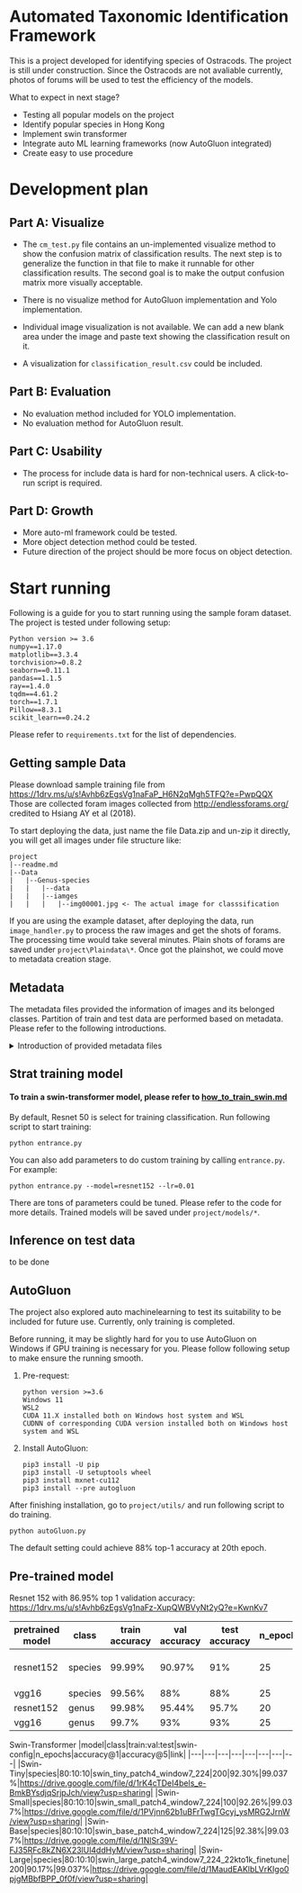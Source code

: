 # Automated Taxonomic Identification Framework 
This is a project developed for identifying species of Ostracods. The project is still under construction. Since the Ostracods are not avaliable currently, photos 
of forums will be used to test the efficiency of the models.

What to expect in next stage?
* Testing all popular models on the project
* Identify popular species in Hong Kong
* Implement swin transformer
* Integrate auto ML learning frameworks (now AutoGluon integrated)
* Create easy to use procedure

# Development plan

## Part A: Visualize

* The ```cm_test.py``` file contains an un-implemented visualize method to show the confusion 
matrix of classification results. The next step is to generalize the function in that file
to make it runnable for other classification results. The second goal is to make the output 
confusion matrix more visually acceptable.

* There is no visualize method for AutoGluon implementation and Yolo implementation.

* Individual image visualization is not available. We can add a new blank area under the image
and paste text showing the classification result on it.

* A visualization for ```classification_result.csv``` could be included.

## Part B: Evaluation

* No evaluation method included for YOLO implementation.
* No evaluation method for AutoGluon result.

## Part C: Usability
* The process for include data is hard for non-technical users. A click-to-run script
is required.

## Part D: Growth
* More auto-ml framework could be tested.
* More object detection method could be tested.
* Future direction of the project should be more focus on object detection.

# Start running
Following is a guide for you to start running using the sample foram dataset.
The project is tested under following setup:
```
Python version >= 3.6
numpy==1.17.0
matplotlib==3.3.4
torchvision>=0.8.2
seaborn==0.11.1
pandas==1.1.5
ray==1.4.0
tqdm==4.61.2
torch==1.7.1
Pillow==8.3.1
scikit_learn==0.24.2
```
Please refer to ```requirements.txt``` for the list of dependencies.

## Getting sample Data
Please download sample training file from https://1drv.ms/u/s!Avhb6zEgsVg1naFaP_H6N2qMgh5TFQ?e=PwpQQX
Those are collected foram images collected from http://endlessforams.org/ credited to Hsiang AY et al (2018).

To start deploying the data, just name the file Data.zip and un-zip it directly, you will get all images under file structure like: 
```
project
|--readme.md
|--Data
|   |--Genus-species
|   |   |--data
|   |   |--iamges
|   |   |   |--img00001.jpg <- The actual image for classsification
```
If you are using the example dataset, after deploying the data, run ```image_handler.py``` to process the raw images and get the shots of forams. The processing time would take several minutes. Plain shots of forams are saved under ```project\Plaindata\*```.
Once got the plainshot, we could move to metadata creation stage.

## Metadata
The metadata files provided the information of images and its belonged classes. Partition of train and test data are performed based on 
metadata. Please refer to the following introductions.
<details>
    <summary>Introduction of provided metadata files</summary>
        <ul>
            <li><code>input.csv</code>: a file containing image names and species classes of forums from original data. It is the output from main.py.</li>
            <li><code>output.csv</code>: a file containing all information in the input.csv plus image sizes of data. It is the output from metadata_helper.py.</li>
            <li><code>species.csv</code>: a file containing image names and numbered species classes. It us the output from metadata_helper.py.<\li>
            <li><code>species_guide.csv</code>: a file mapping numbers to species. It is the output from metadata_helper.py. <\li>
            <li><code>genus.csv</code>: a file containing image names and numbered genus classes. It is the output from metadata_helper.py. <\li>
            <li><code>genus_guide.csv</code>: a file mapping numbers to genus. It is the output from metadata_helper.py. <\li>
            <li><code>genus_train.csv</code>: a file showing the train-test split results. It is the output from train_test_split.csv. <\li>
        </ul>
</details>

## Strat training model

#### To train a swin-transformer model, please refer to [how_to_train_swin.md](https://github.com/H-Jamieu/SummerProject/blob/master/how_to_train_swin.md)

By default, Resnet 50 is select for training classification. Run following script to start training:

```
python entrance.py
```
You can also add parameters to do custom training by calling ```entrance.py```. For example:
```
python entrance.py --model=resnet152 --lr=0.01
```
There are tons of parameters could be tuned. Please refer to the code for more details.
Trained models will be saved under ```project/models/*```.

## Inference on test data

to be done

## AutoGluon

The project also explored auto machinelearning to test its suitability to be included 
for future use. Currently, only training is completed. 

Before running, it may be slightly hard for you to use AutoGluon on Windows if GPU training
is necessary for you. Please follow following setup to make ensure the running smooth.

1. Pre-request:
    ```
    python version >=3.6
   Windows 11
   WSL2
   CUDA 11.X installed both on Windows host system and WSL
   CUDNN of corresponding CUDA version installed both on Windows host system and WSL
    ```
2. Install AutoGluon:
    ```
    pip3 install -U pip
    pip3 install -U setuptools wheel
    pip3 install mxnet-cu112
    pip3 install --pre autogluon
    ```

After finishing installation, go to ```project/utils/``` and run following script to do training.
```
python autoGluon.py
```
The default setting could achieve 88% top-1 accuracy at 20th epoch.

## Pre-trained model
Resnet 152 with 86.95% top 1 validation accuracy: https://1drv.ms/u/s!Avhb6zEgsVg1naFz-XupQWBVyNt2yQ?e=KwnKv7

|pretrained model|class|train accuracy|val accuracy|test accuracy|n_epochs|criterion|optimizer|learning rate|momentum|scheduler|step size|gamma|link|
|---|---|---|---|---|---|---|---|---|---|---|---|---|---|
|resnet152|species|99.99%|90.97%|91%|25|CrossEntropyLoss|SGD|0.001|0.9|StepLR|5|0.1|https://connecthkuhk-my.sharepoint.com/:u:/g/personal/yihuac_connect_hku_hk/ETzF8jD3d6RDo_Cot215fuoBfT1JVAD3ZoUwchDhobvLTw?e=4R0tRa|
|vgg16|species|99.56%|88%|88%|25|CrossEntropyLoss|SGD|0.001|0.9|StepLR|5|0.1|https://drive.google.com/file/d/1fntYLBz5-c94LbWyZ-Dv4hTSLA20EUdP/view?usp=sharing|
|resnet152|genus|99.98%|95.44%|95.7%|20|CrossEntropyLoss|SGD|0.001|0.9|StepLR|5|0.5|https://drive.google.com/file/d/1dFaZgYShIg8q9f4izycdp3bFM-un8H_n/view?usp=sharing|
|vgg16|genus|99.7%|93%|93%|25|CrossEntropyLoss|SGD|0.001|0.9|StepLR|5|0.1|https://drive.google.com/file/d/1SIyBLgVx6VGCuhUhGOqcRJ0-nOmB7tYb/view?usp=sharing|

Swin-Transformer
|model|class|train:val:test|swin-config|n_epochs|accuracy@1|accuracy@5|link|
|---|---|---|---|---|---|---|---|
|Swin-Tiny|species|80:10:10|swin_tiny_patch4_window7_224|200|92.30%|99.037%|https://drive.google.com/file/d/1rK4cTDeI4bels_e-BmkBYsdjqSrjpJch/view?usp=sharing|
|Swin-Small|species|80:10:10|swin_small_patch4_window7_224|100|92.26%|99.037%|https://drive.google.com/file/d/1PVjnn62b1uBFrTwgTGcyj_ysMRG2JrnW/view?usp=sharing|
|Swin-Base|species|80:10:10|swin_base_patch4_window7_224|125|92.38%|99.037%|https://drive.google.com/file/d/1NlSr39V-FJ35RFc8kZN6X23lUl4ddHyM/view?usp=sharing|
|Swin-Large|species|80:10:10|swin_large_patch4_window7_224_22kto1k_finetune|200|90.17%|99.037%|https://drive.google.com/file/d/1MaudEAKlbLVrKIgo0pjgMBbfBPP_0f0f/view?usp=sharing|
                
